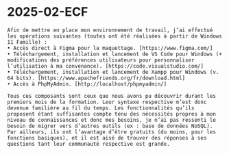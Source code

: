 # 2025-02-ECF

	Afin de mettre en place mon environnement de travail, j’ai effectué les opérations suivantes (toutes ont été réalisées à partir de Windows 11 Famille) :
    • Accès direct à Figma pour la maquettage. [https://www.figma.com/]
    • Téléchargement, installation et lancement de VS Code pour Windows (+ modifications des préférences utilisateurs pour personnaliser l’utilisation à ma convenance). [https://code.visualstudio.com/]
    • Téléchargement, installation et lancement de Xampp pour Windows (v. 64 bits). [https://www.apachefriends.org/fr/download.html]
    • Accès à PhpMyAdmin. [http://localhost/phpmyadmin/]

	Tous ces composants sont ceux que nous avons pu découvrir durant les premiers mois de la formation. Leur syntaxe respective m’est donc devenue familière au fil du temps. Les fonctionnalités qu’ils proposent étant suffisantes compte tenu des nécessités propres à mon niveau de connaissances et donc mes besoins, je n’ai pas ressenti le besoin de migrer vers d’autres outils (ex : base de données NoSQL). Par ailleurs, ils ont l’avantage d’être gratuits (du moins, pour les fonctions basiques), et il est aisé de trouver des réponses à ses questions tant leur communauté respective est grande.
